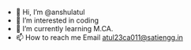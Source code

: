 - 👋 Hi, I’m @anshulatul
- 👀 I’m interested in coding
- 🌱 I’m currently learning M.CA.
- 📫 How to reach me Email atul23ca011@satiengg.in

<!---
anshulatul/anshulatul is a ✨ special ✨ repository because its `README.md` (this file) appears on your GitHub profile.
You can click the Preview link to take a look at your changes.
--->

